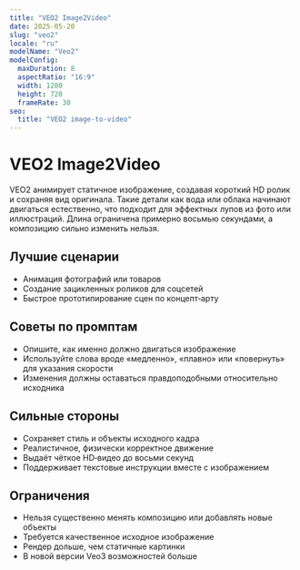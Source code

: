 ```yaml
---
title: "VEO2 Image2Video"
date: 2025-05-20
slug: "veo2"
locale: "ru"
modelName: "Veo2"
modelConfig:
  maxDuration: 8
  aspectRatio: "16:9"
  width: 1280
  height: 720
  frameRate: 30
seo:
  title: "VEO2 image-to-video"
---
```


# VEO2 Image2Video

VEO2 анимирует статичное изображение, создавая короткий HD ролик и сохраняя вид
оригинала. Такие детали как вода или облака начинают двигаться естественно, что
подходит для эффектных лупов из фото или иллюстраций. Длина ограничена примерно
восьмью секундами, а композицию сильно изменить нельзя.

## Лучшие сценарии

- Анимация фотографий или товаров
- Создание зацикленных роликов для соцсетей
- Быстрое прототипирование сцен по концепт‑арту

## Советы по промптам

- Опишите, как именно должно двигаться изображение
- Используйте слова вроде «медленно», «плавно» или «повернуть» для указания скорости
- Изменения должны оставаться правдоподобными относительно исходника

## Сильные стороны

- Сохраняет стиль и объекты исходного кадра
- Реалистичное, физически корректное движение
- Выдаёт чёткое HD‑видео до восьми секунд
- Поддерживает текстовые инструкции вместе с изображением

## Ограничения

- Нельзя существенно менять композицию или добавлять новые объекты
- Требуется качественное исходное изображение
- Рендер дольше, чем статичные картинки
- В новой версии Veo3 возможностей больше
